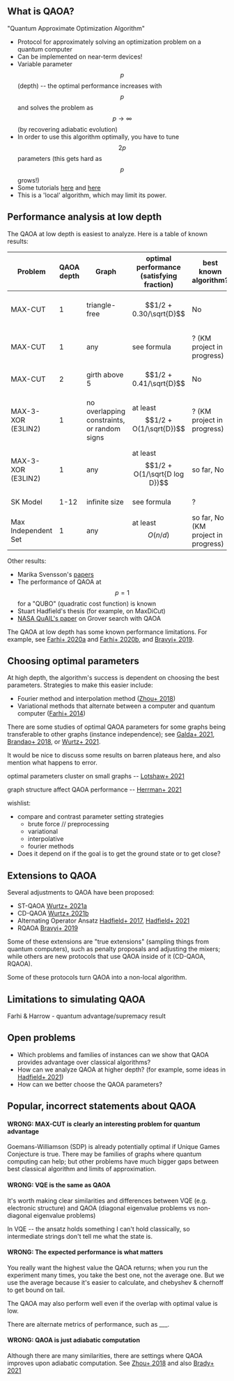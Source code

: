 ## What is QAOA?

"Quantum Approximate Optimization Algorithm"

* Protocol for approximately solving an optimization problem on a quantum computer
* Can be implemented on near-term devices!
* Variable parameter $$p$$ (depth) -- the optimal performance increases with $$p$$ and solves the problem as $$p \to \infty$$ (by recovering adiabatic evolution)
* In order to use this algorithm optimally, you have to tune $$2p$$ parameters (this gets hard as $$p$$ grows!)
* Some tutorials [here](https://pennylane.ai/qml/demos/tutorial_qaoa_maxcut.html) and [here](https://qiskit.org/textbook/ch-applications/qaoa.html)
* This is a 'local' algorithm, which may limit its power.

## Performance analysis at low depth

The QAOA at low depth is easiest to analyze. Here is a table of known results:

| Problem             | QAOA depth | Graph                                       | optimal performance (satisfying fraction) | best known algorithm?               | Papers                                                                                                                                           |
|---------------------|------------|---------------------------------------------|-------------------------------------------|-------------------------------------|--------------------------------------------------------------------------------------------------------------------------------------------------|
| MAX-CUT             | 1          | triangle-free                               | $$1/2 + 0.30/\sqrt{D}$$                   | No                                  | [Wang+ 2018](https://arxiv.org/abs/1706.02998), [Hastings 2019](https://arxiv.org/abs/1905.07047)                                                |
| MAX-CUT             | 1          | any                                         | see formula                               | ? (KM project in progress)          | [Wang+ 2018](https://arxiv.org/abs/1706.02998), [Hastings 2019](https://arxiv.org/abs/1905.07047)                                                |
| MAX-CUT             | 2          | girth above 5                               | $$1/2 + 0.41/\sqrt{D}$$                   | No                                  | [Marwaha 2021](https://arxiv.org/abs/2101.05513)                                                                                                 |
| MAX-3-XOR (E3LIN2)  | 1          | no overlapping constraints, or random signs | at least $$1/2 + O(1/\sqrt{D})$$          | ? (KM project in progress)          | [Farhi+ 2015](https://arxiv.org/abs/1412.6062v2), [Barak+ 2015](https://arxiv.org/abs/1505.03424), [Lin+ 2016](https://arxiv.org/abs/1601.01744) |
| MAX-3-XOR (E3LIN2)  | 1          | any                                         | at least $$1/2 + O(1/\sqrt{D log D})$$    | so far, No                          | [Farhi+ 2015](https://arxiv.org/abs/1412.6062v2), [Barak+ 2015](https://arxiv.org/abs/1505.03424)                                                |
| SK Model            | 1-12       | infinite size                               | see formula                               | ?                                   | [Farhi+ 2019](https://arxiv.org/abs/1910.08187)                                                                                                  |
| Max Independent Set | 1          | any                                         | at least $$O(n/d)$$                       | so far, No (KM project in progress) | [Farhi+ 2020](https://arxiv.org/abs/2004.09002)                                                                                                  |

Other results:
* Marika Svensson's [papers](https://scholar.google.com/scholar?hl=en&as_sdt=0%2C5&q=author%3A%22m+svensson%22+qaoa&btnG=)
* The performance of QAOA at $$p=1$$ for a "QUBO" (quadratic cost function) is known
* Stuart Hadfield's thesis (for example, on MaxDiCut)
* [NASA QuAIL's paper](https://arxiv.org/abs/1702.02577) on Grover search with QAOA

The QAOA at low depth has some known performance limitations. For example, see [Farhi+ 2020a](https://arxiv.org/abs/2004.09002) and [Farhi+ 2020b](https://arxiv.org/abs/2005.08747), and [Bravyi+ 2019](https://arxiv.org/abs/1910.08980).


## Choosing optimal parameters


At high depth, the algorithm's success is dependent on choosing the best parameters. Strategies to make this easier include:
* Fourier method and interpolation method ([Zhou+ 2018](https://arxiv.org/abs/1812.01041))
* Variational methods that alternate between a computer and quantum computer ([Farhi+ 2014](https://arxiv.org/abs/1411.4028))

There are some studies of optimal QAOA parameters for some graphs being transferable to other graphs (instance independence); see [Galda+ 2021](https://arxiv.org/abs/2106.07531), [Brandao+ 2018](https://arxiv.org/abs/1812.04170), or [Wurtz+ 2021](https://arxiv.org/abs/2107.00677).


It would be nice to discuss some results on barren plateaus here, and also mention what happens to error.

optimal parameters cluster on small graphs -- [Lotshaw+ 2021](https://arxiv.org/abs/2102.06813)

graph structure affect QAOA performance -- [Herrman+ 2021](https://arxiv.org/abs/2102.05997)

wishlist:
* compare and contrast parameter setting strategies
    * brute force // preprocessing
    * variational
    * interpolative
    * fourier methods
* Does it depend on if the goal is to get the ground state or to get close?

## Extensions to QAOA

Several adjustments to QAOA have been proposed:
* ST-QAOA [Wurtz+ 2021a](https://arxiv.org/abs/2103.17065)
* CD-QAOA [Wurtz+ 2021b](https://arxiv.org/abs/2106.15645)
* Alternating Operator Ansatz [Hadfield+ 2017](https://arxiv.org/abs/1709.03489), [Hadfield+ 2021](https://arxiv.org/abs/2105.06996)
* RQAOA [Bravyi+ 2019](https://arxiv.org/abs/1910.08980)

Some of these extensions are "true extensions" (sampling things from quantum computers), such as penalty proposals and adjusting the mixers; while others are new protocols that use QAOA inside of it (CD-QAOA, RQAOA).

Some of these protocols turn QAOA into a non-local algorithm.

## Limitations to simulating QAOA

Farhi & Harrow - quantum advantage/supremacy result


## Open problems

* Which problems and families of instances can we show that QAOA provides advantage over classical algorithms?
* How can we analyze QAOA at higher depth? (for example, some ideas in [Hadfield+ 2021](https://arxiv.org/abs/2105.06996))
* How can we better choose the QAOA parameters?

## Popular, incorrect statements about QAOA

####  WRONG: MAX-CUT is clearly an interesting problem for quantum advantage
Goemans-Williamson (SDP) is already potentially optimal if Unique Games Conjecture is true. There may be families of graphs where quantum computing can help; but other problems have much bigger gaps between best classical algorithm and limits of approximation.

####  WRONG: VQE is the same as QAOA
It's worth making clear similarities and differences between VQE (e.g. electronic structure) and QAOA (diagonal eigenvalue problems vs non-diagonal eigenvalue problems)

In VQE -- the ansatz holds something I can't hold classically, so intermediate strings don't tell me what the state is.

####  WRONG: The expected performance is what matters

You really want the highest value the QAOA returns; when you run the experiment many times, you take the best one, not the average one. But we use the average because it's easier to calculate, and chebyshev & chernoff to get bound on tail.

The QAOA may also perform well even if the overlap with optimal value is low.

There are alternate metrics of performance, such as ___.

####  WRONG: QAOA is just adiabatic computation

Although there are many similarities, there are settings where QAOA improves upon adiabatic computation. See [Zhou+ 2018](https://arxiv.org/abs/1812.01041) and also [Brady+ 2021](https://arxiv.org/abs/2107.01218)
